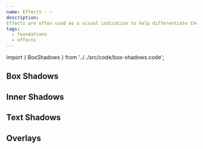 ```yaml
---
name: Effects - ✨
description:
Effects are often used as a visual indication to help differentiate the various levels of an interface.
tags:
  - foundations
  - effects
---
```


<!-- CODE IMPORTS -->

<!-- prettier-ignore -->
import { BoxShadows } from '../../src/code/box-shadows.code';

<!-- END CODE IMPORTS -->

<DocHeader props={props}/>

## Box Shadows

<ThemeWrapper>
  <BoxShadows />
</ThemeWrapper>

## Inner Shadows

## Text Shadows

## Overlays
